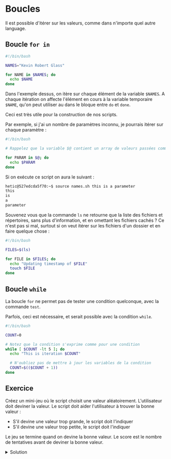 # Boucles

Il est possible d'itérer sur les valeurs, comme dans n'importe quel autre language.

## Boucle `for in`

```bash
#!/bin/bash

NAMES="Kevin Robert Glass"

for NAME in $NAMES; do
  echo $NAME
done
```

Dans l'exemple dessus, on itère sur chaque élément de la variable `$NAMES`. A chaque itération on affecte l'élément en cours à la variable temporaire `$NAME`, qu'on peut utiliser au dans le bloque entre `do` et `done`.

Ceci est très utile pour la construction de nos scripts.

Par exemple, si j'ai un nombre de paramètres inconnu, je pourrais itérer sur chaque paramètre :

```bash
#!/bin/bash

# Rappelez que la variable $@ contient un array de valeurs passées comme paramètre

for PARAM in $@; do
  echo $PARAM
done
```

Si on exécute ce script on aura le suivant :

```bash
hetic@527edcda5f70:~$ source names.sh this is a parameter
this
is
a
parameter
```

Souvenez vous que la commande `ls` ne retourne que la liste des fichiers et répertoires, sans plus d'information, et en omettant les fichiers cachés ? Ce n'est pas si mal, surtout si on veut itérer sur les fichiers d'un dossier et en faire quelque chose :

```bash
#!/bin/bash

FILES=$(ls)

for FILE in $FILES; do
  echo "Updating timestamp of $FILE"
  touch $FILE
done
```

## Boucle `while`

La boucle `for` ne permet pas de tester une condition quelconque, avec la commande `test`.

Parfois, ceci est nécessaire, et serait possible avec la condition `while`.

```bash
#!/bin/bash

COUNT=0

# Notez que la condition s'exprime comme pour une condition
while [ $COUNT -lt 5 ]; do
  echo "This is iteration $COUNT"

  # N'oubliez pas de mettre à jour les variables de la condition
  COUNT=$(($COUNT + 1))
done
```

## Exercice

Créez un mini-jeu où le script choisit une valeur aléatoirement. L'utilisateur doit deviner la valeur. Le script doit aider l'utilisateur à trouver la bonne valeur :
* S'il devine une valeur trop grande, le script doit l'indiquer
* S'il devine une valeur trop petite, le script doit l'indiquer

Le jeu se termine quand on devine la bonne valeur. Le score est le nombre de tentatives avant de deviner la bonne valeur. 

<details>
<summary>Solution</summary>

```bash
#!/bin/bash

# Calculer une valeur entre 1 et 50
MAX=50
NUMBER=$(( $RANDOM * $MAX / 32767 ))

echo "Devinez la valeur que j'ai en tête, elle serait entre 1 et $MAX" 

GUESS=-1
TRIES=0

while [ $GUESS -ne $NUMBER ]; do
  read GUESS
  if [ $GUESS -lt $NUMBER ]; then
    echo "Trop petit !"
  elif [ $GUESS -gt $NUMBER ]; then
    echo "Trop grand !"
  fi
  TRIES=$(($TRIES + 1))
done

echo "Bravo,  valeur trouvée en $TRIES tentatives !"

```

</details>